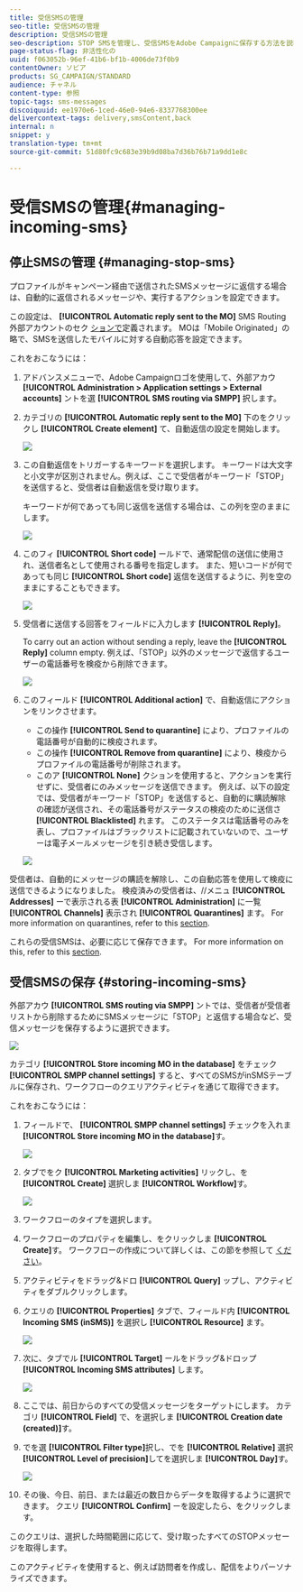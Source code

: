 ```yaml
---
title: 受信SMSの管理
seo-title: 受信SMSの管理
description: 受信SMSの管理
seo-description: STOP SMSを管理し、受信SMSをAdobe Campaignに保存する方法を説明します。
page-status-flag: 非活性化の
uuid: f063052b-96ef-41b6-bf1b-4006de73f0b9
contentOwner: ソビア
products: SG_CAMPAIGN/STANDARD
audience: チャネル
content-type: 参照
topic-tags: sms-messages
discoiquuid: ee1970e6-1ced-46e0-94e6-8337768300ee
delivercontext-tags: delivery,smsContent,back
internal: n
snippet: y
translation-type: tm+mt
source-git-commit: 51d80fc9c683e39b9d08ba7d36b76b71a9dd1e8c

---
```



# 受信SMSの管理{#managing-incoming-sms}

## 停止SMSの管理 {#managing-stop-sms}

プロファイルがキャンペーン経由で送信されたSMSメッセージに返信する場合は、自動的に返信されるメッセージや、実行するアクションを設定できます。

この設定は、 **[!UICONTROL Automatic reply sent to the MO]** SMS Routing外部アカウントのセク [ションで](../../administration/using/configuring-sms-channel.md#defining-an-sms-routing)定義されます。 MOは「Mobile Originated」の略で、SMSを送信したモバイルに対する自動応答を設定できます。

これをおこなうには：

1. アドバンスメニューで、Adobe Campaignロゴを使用して、外部アカウ **[!UICONTROL Administration > Application settings > External accounts]** ントを選 **[!UICONTROL SMS routing via SMPP]** 択します。
1. カテゴリの **[!UICONTROL Automatic reply sent to the MO]** 下のをクリックし **[!UICONTROL Create element]** て、自動返信の設定を開始します。

   ![](assets/sms_mo_1.png)

1. この自動返信をトリガーするキーワードを選択します。 キーワードは大文字と小文字が区別されません。例えば、ここで受信者がキーワード「STOP」を送信すると、受信者は自動返信を受け取ります。

   キーワードが何であっても同じ返信を送信する場合は、この列を空のままにします。

   ![](assets/sms_mo_2.png)

1. このフィ **[!UICONTROL Short code]** ールドで、通常配信の送信に使用され、送信者名として使用される番号を指定します。 また、短いコードが何であっても同じ **[!UICONTROL Short code]** 返信を送信するように、列を空のままにすることもできます。

   ![](assets/sms_mo_4.png)

1. 受信者に送信する回答をフィールドに入力します **[!UICONTROL Reply]**。

   To carry out an action without sending a reply, leave the **[!UICONTROL Reply]** column empty. 例えば、「STOP」以外のメッセージで返信するユーザーの電話番号を検疫から削除できます。

   ![](assets/sms_mo_3.png)

1. このフィールド **[!UICONTROL Additional action]** で、自動返信にアクションをリンクさせます。

   * この操作 **[!UICONTROL Send to quarantine]** により、プロファイルの電話番号が自動的に検疫されます。
   * この操作 **[!UICONTROL Remove from quarantine]** により、検疫からプロファイルの電話番号が削除されます。
   * このア **[!UICONTROL None]** クションを使用すると、アクションを実行せずに、受信者にのみメッセージを送信できます。
   例えば、以下の設定では、受信者がキーワード「STOP」を送信すると、自動的に購読解除の確認が送信され、その電話番号がステータスの検疫のために送信さ **[!UICONTROL Blacklisted]** れます。 このステータスは電話番号のみを表し、プロファイルはブラックリストに記載されていないので、ユーザーは電子メールメッセージを引き続き受信します。

   ![](assets/sms_mo.png)

受信者は、自動的にメッセージの購読を解除し、この自動応答を使用して検疫に送信できるようになりました。 検疫済みの受信者は、//メニュ **[!UICONTROL Addresses]** ーで表示される表 **[!UICONTROL Administration]** に一覧 **[!UICONTROL Channels]** 表示され **[!UICONTROL Quarantines]** ます。 For more information on quarantines, refer to this [section](../../sending/using/understanding-quarantine-management.md).

これらの受信SMSは、必要に応じて保存できます。 For more information on this, refer to this [section](#storing-incoming-sms).

## 受信SMSの保存 {#storing-incoming-sms}

外部アカウ **[!UICONTROL SMS routing via SMPP]** ントでは、受信者が受信者リストから削除するためにSMSメッセージに「STOP」と返信する場合など、受信メッセージを保存するように選択できます。

![](assets/sms_config_mo_1.png)

カテゴリ **[!UICONTROL Store incoming MO in the database]** をチェック **[!UICONTROL SMPP channel settings]** すると、すべてのSMSがinSMSテーブルに保存され、ワークフローのクエリアクティビティを通じて取得できます。

これをおこなうには：

1. フィールドで、 **[!UICONTROL SMPP channel settings]** チェックを入れま **[!UICONTROL Store incoming MO in the database]**&#x200B;す。

   ![](assets/sms_config_mo_2.png)

1. タブでをク **[!UICONTROL Marketing activities]** リックし、を **[!UICONTROL Create]** 選択しま **[!UICONTROL Workflow]**&#x200B;す。

   ![](assets/sms_config_mo_3.png)

1. ワークフローのタイプを選択します。
1. ワークフローのプロパティを編集し、をクリックしま **[!UICONTROL Create]**&#x200B;す。 ワークフローの作成について詳しくは、この節を参照して [ください](../../automating/using/building-a-workflow.md)。
1. アクティビティをドラッグ&amp;ドロ **[!UICONTROL Query]** ップし、アクティビティをダブルクリックします。
1. クエリの **[!UICONTROL Properties]** タブで、フィールド内 **[!UICONTROL Incoming SMS (inSMS)]** を選択し **[!UICONTROL Resource]** ます。

   ![](assets/sms_config_mo_4.png)

1. 次に、タブでル **[!UICONTROL Target]** ールをドラッグ&amp;ドロップ **[!UICONTROL Incoming SMS attributes]** します。

   ![](assets/sms_config_mo_5.png)

1. ここでは、前日からのすべての受信メッセージをターゲットにします。 カテゴリ **[!UICONTROL Field]** で、を選択しま **[!UICONTROL Creation date (created)]**&#x200B;す。
1. でを選 **[!UICONTROL Filter type]**&#x200B;択し、でを **[!UICONTROL Relative]** 選択 **[!UICONTROL Level of precision]**&#x200B;してを選択しま **[!UICONTROL Day]**&#x200B;す。

   ![](assets/sms_config_mo_6.png)

1. その後、今日、前日、または最近の数日からデータを取得するように選択できます。 クエリ **[!UICONTROL Confirm]** ーを設定したら、をクリックします。

このクエリは、選択した時間範囲に応じて、受け取ったすべてのSTOPメッセージを取得します。

このアクティビティを使用すると、例えば訪問者を作成し、配信をよりパーソナライズできます。
